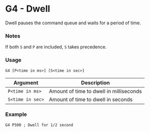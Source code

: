 # G4 - Dwell

Dwell pauses the command queue and waits for a period of time.

### Notes

If both `S` and `P` are included, `S` takes precedence.


### Usage

``` G4 [P<time in ms>] [S<time in sec>] ```

| Argument               | Description |
| ---------------------- | ----------- |
| ``` P<time in ms> ```  | Amount of time to dwell in milliseconds |
| ``` S<time in sec> ``` | Amount of time to dwell in seconds |


### Example

``` G4 P500 ; Dwell for 1/2 second ```
